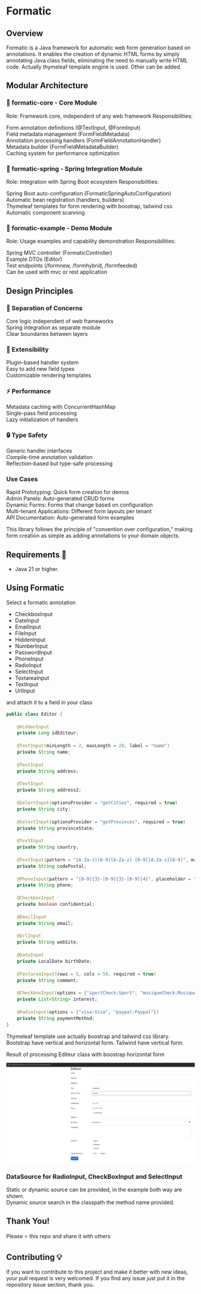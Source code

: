 # Formatic

## Overview
Formatic is a Java framework for automatic web form generation based on annotations. It enables the creation of dynamic HTML forms by simply annotating Java class fields, eliminating the need to manually write HTML code. Actually thymeleaf template engine is used. Other can be added.

## Modular Architecture
### 🎯 formatic-core - Core Module

Role: Framework core, independent of any web framework
Responsibilities:

Form annotation definitions (@TextInput, @FormInput)  
Field metadata management (FormFieldMetadata)  
Annotation processing handlers (FormFieldAnnotationHandler)  
Metadata builder (FormFieldMetadataBuilder)  
Caching system for performance optimization


### 🔧 formatic-spring - Spring Integration Module

Role: Integration with Spring Boot ecosystem
Responsibilities:

Spring Boot auto-configuration (FormaticSpringAutoConfiguration)  
Automatic bean registration (handlers, builders)  
Thymeleaf templates for form rendering with boostrap, tailwind css
Automatic component scanning



### 🎨 formatic-example - Demo Module

Role: Usage examples and capability demonstration
Responsibilities:

Spring MVC controller (FormaticController)  
Example DTOs (Editor)  
Test endpoints (/formnew, /formhybrid, /formfeeded)  
Can be used with mvc or rest application


## Design Principles
### 🎯 Separation of Concerns

Core logic independent of web frameworks  
Spring integration as separate module  
Clear boundaries between layers

### 🔧 Extensibility

Plugin-based handler system  
Easy to add new field types  
Customizable rendering templates

### ⚡ Performance

Metadata caching with ConcurrentHashMap  
Single-pass field processing   
Lazy initialization of handlers 

### 🔒 Type Safety

Generic handler interfaces  
Compile-time annotation validation  
Reflection-based but type-safe processing

### Use Cases

Rapid Prototyping: Quick form creation for demos  
Admin Panels: Auto-generated CRUD forms  
Dynamic Forms: Forms that change based on configuration  
Multi-tenant Applications: Different form layouts per tenant  
API Documentation: Auto-generated form examples  

This library follows the principle of "convention over configuration," making form creation as simple as adding annotations to your domain objects.

## Requirements 🔧
* Java 21 or higher.

## Using Formatic

Select a formatic annotation

- CheckboxInput  
- DateInput  
- EmailInput  
- FileInput  
- HiddenInput  
- NumberInput  
- PasswordInput  
- PhoneInput  
- RadioInput  
- SelectInput  
- TextareaInput  
- TextInput  
- UrlInput  

and attach it to a field in your class

```java
public class Editor {

    @HiddenInput
    private Long idEditeur;

    @TextInput(minLength = 2, maxLength = 20, label = "name")
    private String name;

    @TextInput
    private String address;

    @TextInput
    private String address2;

    @SelectInput(optionsProvider = "getCities", required = true)
    private String city;

    @SelectInput(optionsProvider = "getProvinces", required = true)
    private String provinceState;

    @TextInput
    private String country;

    @TextInput(pattern = "[A-Za-z][0-9][A-Za-z] [0-9][A-Za-z][0-9]", maxLength = 7, placeholder = "A1A 1A1", title = "Enter a valid Canadian postal code (e.g., A1A 1A1)")
    private String codePostal;

    @PhoneInput(pattern = "[0-9]{3}-[0-9]{3}-[0-9]{4}", placeholder = "514-272-2323")
    private String phone;

    @CheckboxInput
    private boolean confidential;

    @EmailInput
    private String email;

    @UrlInput
    private String webSite;

    @DateInput
    private LocalDate birthDate;

    @TextareaInput(rows = 5, cols = 50, required = true)
    private String comment;

    @CheckboxInput(options = {"sportCheck:Sport", "musiqueCheck:Musique", "lectureCheck:Lecture"})
    private List<String> interest;

    @RadioInput(options = {"visa:Visa", "paypal:Paypal"})
    private String paymentMethod;
}
```

Thymeleaf template use actually boostrap and tailwind css library. Bootstrap have vertical and horizontal form. Tailwind have vertical form.

Result of processing Editeur class with boostrap horizontal form

![Formatic editor example process](https://raw.githubusercontent.com/marccollin/formatic/master/formatic_formnew.jpg)

### DataSource for RadioInput, CheckBoxInput and SelectInput

Static or dynamic source can be provided, in the example both way are shown.  
Dynamic source search in the classpath the method name provided.

## Thank You!
Please ⭐️ this repo and share it with others

## Contributing 💡
If you want to contribute to this project and make it better with new ideas, your pull request is very welcomed.
If you find any issue just put it in the repository issue section, thank you.
